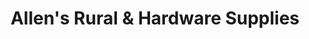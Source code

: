 ---
title: "Allen's Rural & Hardware Supplies"
url: /kingsthorpe/allens-rural-und-hardware-supplies/
shop: Eisenwaren
---